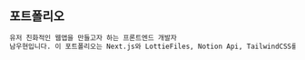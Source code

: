 ## 포트폴리오

```bash
유저 친화적인 웹앱을 만들고자 하는 프론트엔드 개발자
남우현입니다. 이 포트폴리오는 Next.js와 LottieFiles, Notion Api, TailwindCSS를 활용하여 만들었습니다.
```
